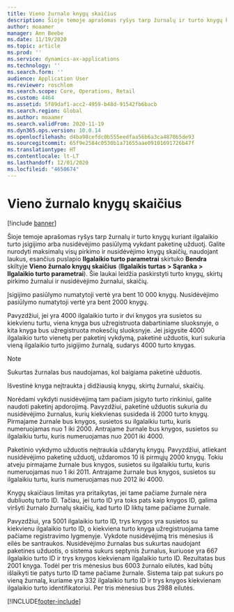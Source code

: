 ```yaml
---
title: Vieno žurnalo knygų skaičius
description: Šioje temoje aprašomas ryšys tarp žurnalų ir turto knygų kuriant ilgalaikio turto įsigijimo arba nusidėvėjimo pasiūlymą vykdant paketinę užduotį. Galite nurodyti maksimalų knygų, įtrauktų į kiekvieną įsigijimą ir dėl nusidėvėjimo, skaičių.
author: moaamer
manager: Ann Beebe
ms.date: 11/19/2020
ms.topic: article
ms.prod: ''
ms.service: dynamics-ax-applications
ms.technology: ''
ms.search.form: ''
audience: Application User
ms.reviewer: roschlom
ms.search.scope: Core, Operations, Retail
ms.custom: 4464
ms.assetid: 5f89daf1-acc2-4959-b48d-91542fb6bacb
ms.search.region: Global
ms.author: moaamer
ms.search.validFrom: 2020-11-19
ms.dyn365.ops.version: 10.0.14
ms.openlocfilehash: d4ba98cefdc0b555eedfaa56b6a3ca4870b5de93
ms.sourcegitcommit: 65f9e2584c0530b1a71655aae09101691726b47f
ms.translationtype: HT
ms.contentlocale: lt-LT
ms.lasthandoff: 12/01/2020
ms.locfileid: "4650674"
---
```

# <a name="number-of-books-per-journal"></a>Vieno žurnalo knygų skaičius

[!include [banner](../includes/banner.md)]

Šioje temoje aprašomas ryšys tarp žurnalų ir turto knygų kuriant ilgalaikio turto įsigijimo arba nusidėvėjimo pasiūlymą vykdant paketinę užduotį. Galite nurodyti maksimalų visų pirkimo ir nusidėvėjimo knygų skaičių, naudojant laukus, esančius puslapio **Ilgalaikio turto parametrai** skirtuko **Bendra** skiltyje **Vieno žurnalo knygų skaičius** (**Ilgalaikis turtas \> Sąranka \> Ilgalaikio turto parametrai**). Šie laukai leidžia paskirstyti turto knygų, skirtų pirkimo žurnalui ir nusidėvėjimo žurnalui, skaičių.

Įsigijimo pasiūlymo numatytoji vertė yra bent 10 000 knygų. Nusidėvėjimo pasiūlymo numatytoji vertė yra bent 2000 knygų.

Pavyzdžiui, jei yra 4000 ilgalaikio turto ir dvi knygos yra susietos su kiekvienu turtu, viena knyga bus užregistruota dabartiniame sluoksnyje, o kita knyga bus užregistruota mokesčių sluoksnyje. Jei įsigysite 4000 ilgalaikio turto vienetų per paketinį vykdymą, paketinė užduotis, kuri sukuria vieną ilgalaikio turto įsigijimo žurnalą, sudarys 4000 turto knygas.

> [!NOTE]
> Sukurtas žurnalas bus naudojamas, kol baigiama paketinė užduotis.
>
> Išvestinė knyga neįtraukta į didžiausią knygų, skirtų žurnalui, skaičių.

Norėdami vykdyti nusidėvėjimą tam pačiam įsigyto turto rinkiniui, galite naudoti paketinį apdorojimą. Pavyzdžiui, paketinė užduotis sukuria du nusidėvėjimo žurnalus, kurių kiekvienas susideda iš 2000 turto knygų. Pirmajame žurnale bus knygos, susietos su ilgalaikiu turtu, kuris numeruojamas nuo 1 iki 2000. Antrajame žurnale bus knygos, susietos su ilgalaikiu turtu, kuris numeruojamas nuo 2001 iki 4000.

Paketinio vykdymo užduotis neįtraukia uždarytų knygų. Pavyzdžiui, atliekant nusidėvėjimo paketinę užduotį, uždaromos 10 iš pirmųjų 2000 knygų. Tokiu atveju pirmajame žurnale bus knygos, susietos su ilgalaikiu turtu, kuris numeruojamas nuo 1 iki 2011. Antrajame žurnale bus knygos, susietos su ilgalaikiu turtu, kuris numeruojamas nuo 2012 iki 4000.

Knygų skaičiaus limitas yra pritaikytas, jei tame pačiame žurnale nėra dubliuotų turto ID. Tačiau, jei turto ID yra toks pats kaip knygos ID, galima viršyti žurnalo žurnalų skaičių, kad turto ID liktų tame pačiame žurnale.

Pavyzdžiui, yra 5001 ilgalaikio turto ID, trys knygos yra susietos su kiekvienu ilgalaikio turto ID, o kiekviena turto knyga užregistruojama tame pačiame registravimo lygmenyje. Vykdote nusidėvėjimą tris mėnesius iš eilės be santraukos. Nusidėvėjimo žurnalas bus sukurtas naudojant paketines užduotis, o sistema sukurs septynis žurnalus, kuriuose yra 667 ilgalaikio turto ID ir trys knygos kiekvienam ilgalaikio turto ID. Rezultatas bus 2001 knyga. Todėl per tris mėnesius bus 6003 žurnalo eilutės, kad būtų išlaikyti tie patys turto ID tame pačiame žurnale. Sistema taip pat sukurs po vieną žurnalą, kuriame yra 332 ilgalaikio turto ID ir trys knygos kiekvienam ilgalaikio turto identifikatoriui. Per tris mėnesius bus 2988 eilutės.


[!INCLUDE[footer-include](../../includes/footer-banner.md)]